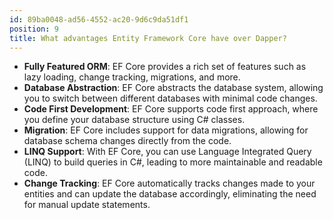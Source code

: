 ```yaml
---
id: 89ba0048-ad56-4552-ac20-9d6c9da51df1
position: 9
title: What advantages Entity Framework Core have over Dapper?
---
```


- **Fully Featured ORM**: EF Core provides a rich set of features such as lazy loading, change tracking, migrations, and more.
- **Database Abstraction**: EF Core abstracts the database system, allowing you to switch between different databases with minimal code changes.
- **Code First Development**: EF Core supports code first approach, where you define your database structure using C# classes.
- **Migration**: EF Core includes support for data migrations, allowing for database schema changes directly from the code.
- **LINQ Support**: With EF Core, you can use Language Integrated Query (LINQ) to build queries in C#, leading to more maintainable and readable code.
- **Change Tracking**: EF Core automatically tracks changes made to your entities and can update the database accordingly, eliminating the need for manual update statements.